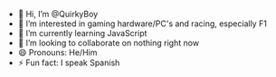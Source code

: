 - 👋 Hi, I’m @QuirkyBoy
- 👀 I’m interested in gaming hardware/PC's and racing, especially F1
- 🌱 I’m currently learning JavaScript
- 💞️ I’m looking to collaborate on nothing right now
- 😄 Pronouns: He/Him
- ⚡ Fun fact: I speak Spanish

<!---
QuirkyBoy/QuirkyBoy is a ✨ special ✨ repository because its `README.md` (this file) appears on your GitHub profile.
You can click the Preview link to take a look at your changes.
--->
